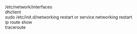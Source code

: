 /etc/network/interfaces  
dhclient  
sudo /etc/init.d/networking restart  or service networking restart  
ip route show   
traceroute
